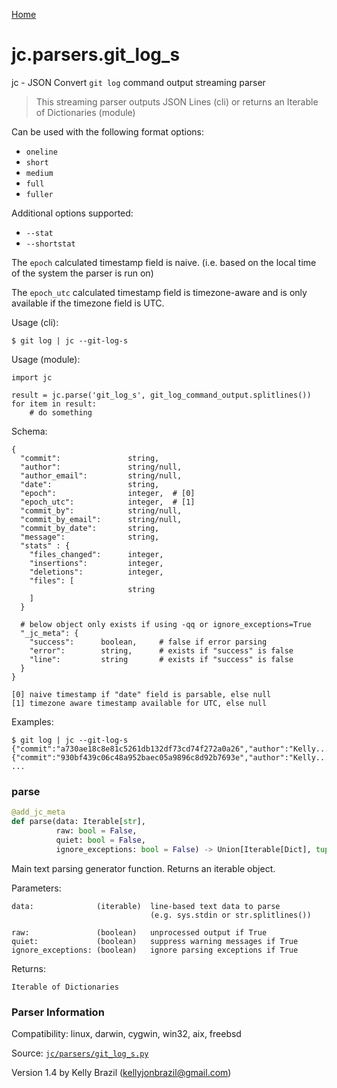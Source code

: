 [Home](https://kellyjonbrazil.github.io/jc/)
<a id="jc.parsers.git_log_s"></a>

# jc.parsers.git\_log\_s

jc - JSON Convert `git log` command output streaming parser

> This streaming parser outputs JSON Lines (cli) or returns an Iterable of
> Dictionaries (module)

Can be used with the following format options:
- `oneline`
- `short`
- `medium`
- `full`
- `fuller`

Additional options supported:
- `--stat`
- `--shortstat`

The `epoch` calculated timestamp field is naive. (i.e. based on the
local time of the system the parser is run on)

The `epoch_utc` calculated timestamp field is timezone-aware and is
only available if the timezone field is UTC.

Usage (cli):

    $ git log | jc --git-log-s

Usage (module):

    import jc

    result = jc.parse('git_log_s', git_log_command_output.splitlines())
    for item in result:
        # do something

Schema:

    {
      "commit":               string,
      "author":               string/null,
      "author_email":         string/null,
      "date":                 string,
      "epoch":                integer,  # [0]
      "epoch_utc":            integer,  # [1]
      "commit_by":            string/null,
      "commit_by_email":      string/null,
      "commit_by_date":       string,
      "message":              string,
      "stats" : {
        "files_changed":      integer,
        "insertions":         integer,
        "deletions":          integer,
        "files": [
                              string
        ]
      }

      # below object only exists if using -qq or ignore_exceptions=True
      "_jc_meta": {
        "success":      boolean,     # false if error parsing
        "error":        string,      # exists if "success" is false
        "line":         string       # exists if "success" is false
      }
    }

    [0] naive timestamp if "date" field is parsable, else null
    [1] timezone aware timestamp available for UTC, else null

Examples:

    $ git log | jc --git-log-s
    {"commit":"a730ae18c8e81c5261db132df73cd74f272a0a26","author":"Kelly...}
    {"commit":"930bf439c06c48a952baec05a9896c8d92b7693e","author":"Kelly...}
    ...

<a id="jc.parsers.git_log_s.parse"></a>

### parse

```python
@add_jc_meta
def parse(data: Iterable[str],
          raw: bool = False,
          quiet: bool = False,
          ignore_exceptions: bool = False) -> Union[Iterable[Dict], tuple]
```

Main text parsing generator function. Returns an iterable object.

Parameters:

    data:              (iterable)  line-based text data to parse
                                   (e.g. sys.stdin or str.splitlines())

    raw:               (boolean)   unprocessed output if True
    quiet:             (boolean)   suppress warning messages if True
    ignore_exceptions: (boolean)   ignore parsing exceptions if True


Returns:

    Iterable of Dictionaries

### Parser Information
Compatibility:  linux, darwin, cygwin, win32, aix, freebsd

Source: [`jc/parsers/git_log_s.py`](https://github.com/kellyjonbrazil/jc/blob/master/jc/parsers/git_log_s.py)

Version 1.4 by Kelly Brazil (kellyjonbrazil@gmail.com)
